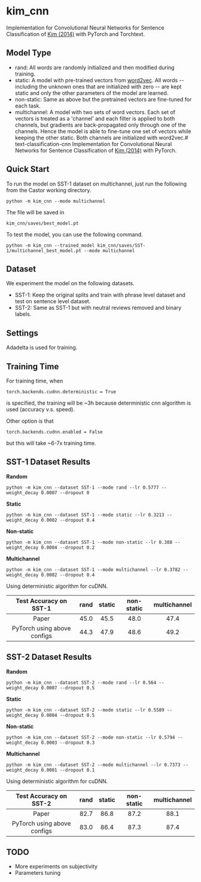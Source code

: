 # kim_cnn

Implementation for Convolutional Neural Networks for Sentence Classification of [Kim (2014)](https://arxiv.org/abs/1408.5882) with PyTorch and Torchtext.

## Model Type

- rand: All words are randomly initialized and then modified during training.
- static: A model with pre-trained vectors from [word2vec](https://code.google.com/archive/p/word2vec/). All words -- including the unknown ones that are initialized with zero -- are kept static and only the other parameters of the model are learned.
- non-static: Same as above but the pretrained vectors are fine-tuned for each task.
- multichannel: A model with two sets of word vectors. Each set of vectors is treated as a 'channel' and each filter is applied to both channels, but gradients are back-propagated only through one of the channels. Hence the model is able to fine-tune one set of vectors while keeping the other static. Both channels are initialized with word2vec.# text-classification-cnn
Implementation for Convolutional Neural Networks for Sentence Classification of [Kim (2014)](https://arxiv.org/abs/1408.5882) with PyTorch.

## Quick Start

To run the model on SST-1 dataset on multichannel, just run the following from the Castor working directory.

```
python -m kim_cnn --mode multichannel
```

The file will be saved in

```
kim_cnn/saves/best_model.pt
```

To test the model, you can use the following command.

```
python -m kim_cnn --trained_model kim_cnn/saves/SST-1/multichannel_best_model.pt --mode multichannel
```

## Dataset

We experiment the model on the following datasets.

- SST-1: Keep the original splits and train with phrase level dataset and test on sentence level dataset.
- SST-2: Same as SST-1 but with neutral reviews removed and binary labels.

## Settings

Adadelta is used for training.

## Training Time

For training time, when

```
torch.backends.cudnn.deterministic = True
```

is specified, the training will be ~3h because deterministic cnn algorithm is used (accuracy v.s. speed).

Other option is that

```
torch.backends.cudnn.enabled = False
```
but this will take ~6-7x training time.

## SST-1 Dataset Results

**Random**

```
python -m kim_cnn --dataset SST-1 --mode rand --lr 0.5777 --weight_decay 0.0007 --dropout 0
```

**Static**

```
python -m kim_cnn --dataset SST-1 --mode static --lr 0.3213 --weight_decay 0.0002 --dropout 0.4
```

**Non-static**

```
python -m kim_cnn --dataset SST-1 --mode non-static --lr 0.388 --weight_decay 0.0004 --dropout 0.2
```

**Multichannel**

```
python -m kim_cnn --dataset SST-1 --mode multichannel --lr 0.3782 --weight_decay 0.0002 --dropout 0.4
```

Using deterministic algorithm for cuDNN.

| Test Accuracy on SST-1         |    rand    |    static    |    non-static  |  multichannel   |
|:------------------------------:|:----------:|:------------:|:--------------:|:---------------:|
| Paper                          |    45.0    |     45.5     |      48.0      |      47.4       |
| PyTorch using above configs    |    44.3    |     47.9     |      48.6      |      49.2       |

## SST-2 Dataset Results

**Random**

```
python -m kim_cnn --dataset SST-2 --mode rand --lr 0.564 --weight_decay 0.0007 --dropout 0.5
```

**Static**

```
python -m kim_cnn --dataset SST-2 --mode static --lr 0.5589 --weight_decay 0.0004 --dropout 0.5
```

**Non-static**

```
python -m kim_cnn --dataset SST-2 --mode non-static --lr 0.5794 --weight_decay 0.0003 --dropout 0.3
```

**Multichannel**

```
python -m kim_cnn --dataset SST-2 --mode multichannel --lr 0.7373 --weight_decay 0.0001 --dropout 0.1
```

Using deterministic algorithm for cuDNN.

| Test Accuracy on SST-2         |    rand    |    static    |    non-static  |  multichannel   |
|:------------------------------:|:----------:|:------------:|:--------------:|:---------------:|
| Paper                          |    82.7    |     86.8     |      87.2      |      88.1       |
| PyTorch using above configs    |    83.0    |     86.4     |      87.3      |      87.4       |

## TODO

- More experiments on subjectivity
- Parameters tuning
